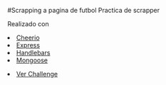 #Scrapping a pagina de futbol
Practica de scrapper

Realizado con 
    <li><a target="_blank" href="https://cheerio.js.org/">Cheerio</a></li>
    <li><a target="_blank" href="https://expressjs.com/es/">Express</a></li>
    <li><a target="_blank" href="https://handlebarsjs.com/">Handlebars</a></li>
    <li><a target="_blank" href="https://mongoosejs.com/">Mongoose</a></li> 
  
 <li><a target="_blank" href="https://challengescrapper-production.up.railway.app/">Ver Challenge</a></li>  
  
